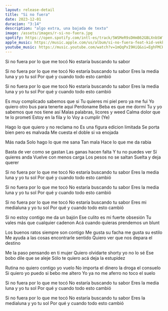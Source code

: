 ```yaml
---
layout: release-detail
title: "Si no fuera"
date: 2023-12-01
duracion: "3:14"
description: "algo extra, una bajada de texto"
image: /assets/images/r-si-no-fuera.jpg
spotify: https://open.spotify.com/intl-es/track/5WSMeR9sDHmB62GBLXnbSW?si=1910cac3b70b409f
apple_music: https://music.apple.com/us/album/si-no-fuera-feat-kid-vekko-young-808-beats-single/1512114846
youtube_music: https://music.youtube.com/watch?v=1mQqPxI9HiQ&si=EghFMCHH3bYsIZRd
---
```


Si no fuera por lo que me tocó 
No estaría buscando tu sabor

Si no fuera por lo que me tocó 
No estaría buscando tu sabor
Eres la media luna y yo tu sol
Por qué y cuando todo esto cambió 

Si no fuera por lo que me tocó 
No estaría buscando tu sabor
Eres la media luna y yo tu sol
Por qué y cuando todo esto cambió 

Es muy complicado sabemos que si
Tu quieres mi piel pero ya me fui
Yo quiero otro bus para tenerte aquí
Perdoname Beba es que me dormí
Tu y yo sabemos que nos tiene así
Malas palabras, licores y weed 
Calma dolor que te lo prometí 
Estoy en la fila y lo 
Voy a cumplir 
(Ye)

Hago lo que quiero y no reclama no
Es una figura edicion limitada 
Se porta bien pero es malvada
Me cuesta el doble si va enojada 

Más nada
Solo hago lo que me sana 
Tan mala 
Hace lo que me da rabia 

Basta de ver como se gastan
Las ganas hacen falta 
Y tu no puedes ver 
Sí quieres anda 
Vuelve con menos carga 
Los pesos no se saltan
Suelta y deja querer 

Si no fuera por lo que me tocó 
No estaría buscando tu sabor
Eres la media luna y yo tu sol
Por qué y cuando todo esto cambió 

Si no fuera por lo que me tocó 
No estaría buscando tu sabor
Eres la media luna y yo tu sol
Por qué y cuando todo esto cambió

Si no fuera por lo que me tocó 
No estaría buscando tu sabor
Eres mi medialuna y yo tu sol 
Por qué y cuando todo esto cambió

Si no estoy contigo me da un bajón 
Ese culito es mi fuerte obsesión 
Tu vales más que cualquier cadenon 
Acá cuando quieras prendemos un blunt

Los buenos ratos siempre son contigo
Me gusta su facha me gusta su estilo
Me ayuda a las cosas encontrarle sentido 
Quiero ver que nos depara el destino

Me la paso pensando en ti mujer 
Quiero olvidarte shorty yo no lo sé 
Ese bobo dile que se aleje 
Sólo te quiero acá deja la estupidez 

Rutina no quiero contigo yo vuelo
No importa el dinero la droga el consuelo
Si quiero yo puedo si bebo me altero
Yo ya no me aferro no toco el suelo

Si no fuera por lo que me tocó 
No estaría buscando tu sabor
Eres la media luna y yo tu sol
Por qué y cuando todo esto cambió

Si no fuera por lo que me tocó 
No estaría buscando tu sabor
Eres la medialuna y yo tu sol 
Por qué y cuando todo esto cambió

